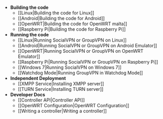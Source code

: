* **Building the code**
    * [[Linux|Building the code for Linux]]
    * [[Android|Building the code for Android]]
    * [[OpenWRT|Building the code for OpenWRT malta]]
    * [[Raspberry Pi|Building the code for Raspberry Pi]]
* **Running the code**
    * [[Linux|Running SocialVPN or GroupVPN on Linux]]
    * [[Android|Running SocialVPN or GroupVPN on Android Emulator]]
    * [[OpenWRT|Running SocialVPN or GroupVPN on OpenWRT Emulator]]
    * [[Raspberry Pi|Running SocialVPN or GroupVPN on Raspberry Pi]]
    * [[Windows 7|Running SocialVPN on Windows 7]]
    * [[Watchdog Mode|Running GroupVPN in Watchdog Mode]]
* **Independent Deployment**
    * [[XMPP Service|Installing XMPP server]]
    * [[TURN Service|Installing TURN server]]
* **Developer Docs**
    * [[Controller API|Controller API]]
    * [[OpenWRT Configuration|OpenWRT Configuration]]
    * [[Writing a controller|Writing a controller]]

